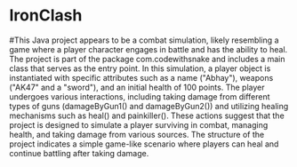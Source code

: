 # IronClash
#This Java project appears to be a combat simulation, likely resembling a game where a player character engages in battle and has the ability to heal. The project is part of the package com.codewithsnake and includes a main class that serves as the entry point. In this simulation, a player object is instantiated with specific attributes such as a name ("Abhay"), weapons ("AK47" and a "sword"), and an initial health of 100 points. The player undergoes various interactions, including taking damage from different types of guns (damageByGun1() and damageByGun2()) and utilizing healing mechanisms such as heal() and painkiller(). These actions suggest that the project is designed to simulate a player surviving in combat, managing health, and taking damage from various sources. The structure of the project indicates a simple game-like scenario where players can heal and continue battling after taking damage.






